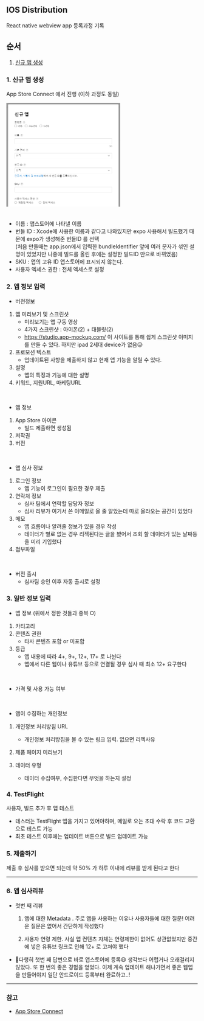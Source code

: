 ## IOS Distribution
React native webview app 등록과정 기록

## 순서
1. [신규 앱 생성](1.신규앱생성)

### 1. 신규 앱 생성
App Store Connect 에서 진행 (이하 과정도 동일)

<img width=300 src='../../imgs/ios_distribution_1.png' alt ='신규앱'>
<br/>
<br/>

- 이름 : 앱스토어에 나타낼 이름
- 번들 ID : Xcode에 사용한 이름과 같다고 나와있지만 expo 사용해서 빌드했기 때문에 expo가 생성해준 번들ID 를 선택 <br/>
(처음 만들때는 app.json에서 입력한 bundleIdentifier 앞에 여러 문자가 섞인 설명이 있었지만 나중에 빌드를 올린 후에는 설정한 빌드ID 만으로 바뀌었음)
- SKU : 앱의 고유 ID 앱스토어에 표시되지 않는다.
- 사용자 엑세스 권한 : 전체 엑세스로 설정


### 2. 앱 정보 입력

- 버전정보
1. 앱 미리보기 및 스크린샷 
    - 미리보기는 앱 구동 영상
    - 4가지 스크린샷 : 아이폰(2) + 태블릿(2)
    - https://studio.app-mockup.com/ 이 사이트를 통해 쉽게 스크린샷 이미지를 만들 수 있다. 하지만 ipad 2세대 device가 없음😥
  2. 프로모션 텍스트
      - 업데이트된 사항을 제출하지 않고 현재 앱 기능을 알릴 수 있다.
  3. 설명
      - 앱의 특징과 기능에 대한 설명
  4. 키워드, 지원URL, 마케팅URL

<br/>

- 앱 정보
1. App Store 아이콘
    - 빌드 제출하면 생성됨
2. 저작권
3. 버전

<br/>

- 앱 심사 정보
1. 로그인 정보
    - 앱 기능이 로그인이 필요한 경우 제출
2. 연락처 정보
    - 심사 팀에서 연락할 담당자 정보
    - 심사 리뷰가 여기서 쓴 이메일로 올 줄 알았는데 따로 올라오는 공간이 있었다
3. 메모
    - 앱 흐름이나 알려줄 정보가 있을 경우 작성
    - 데이터가 별로 없는 경우 리젝된다는 글을 봤어서 조회 할 데이터가 있는 날짜등을 미리 기입했다
4. 첨부파일

<br/>

- 버전 출시
    - 심사팀 승인 이후 자동 출시로 설정


### 3. 일반 정보 입력
- 앱 정보 (위에서 정한 것들과 중복 O)
1. 카티고리
2. 콘텐츠 권한
    - 타사 콘텐츠 포함 or 미포함
3. 등급
    - 앱 내용에 따라 4+, 9+, 12+, 17+ 로 나뉜다
    - 앱에서 다른 웹이나 유튜브 등으로 연결될 경우 심사 때 최소 12+ 요구한다

<br/>

- 가격 및 사용 가능 여부

<br/>

- 앱이 수집하는 개인정보
1. 개인정보 처리방침 URL
    - 개인정보 처리방침을 볼 수 있는 링크 입력. 없으면 리젝사유
2. 제품 페이지 미리보기

3. 데이터 유형
    - 데이터 수집여부, 수집한다면 무엇을 하는지 설정

### 4. TestFlight
사용자, 빌드 추가 후 앱 테스트
- 테스터는 TestFlight 앱을 가지고 있어야하며, 메일로 오는 초대 수락 후 코드 교환으로 테스트 가능
- 최초 테스트 이후에는 업데이트 버튼으로 빌드 업데이트 가능

### 5. 제출하기
제출 후 심사를 받으면 되는데 약 50% 가 하루 이내에 리뷰를 받게 된다고 한다

---
### 6. 앱 심사리뷰
- 첫번 째 리뷰
  1. 앱에 대한 Metadata . 주로 앱을 사용하는 이유나 사용자들에 대한 질문! 어려운 질문은 없어서 간단하게 작성했다

  2. 사용자 연령 제한. 사실 앱 컨텐츠 자체는 연령제한이 없어도 상관없었지만 중간에 넣은 유튜브 링크로 인해 12+ 로 고쳐야 했다

- 🎈다행히 첫번 째 답변으로 바로 앱스토어에 등록😃 생각보다 어렵거나 오래걸리지 않았다. 또 한 번의 좋은 경험을 얻었다. 이제 계속 업데이트 해나가면서 좋은 웹앱을 만들어야지 일단 안드로이드 등록부터 완료하고..!


---
### 참고
- [App Store Connect](https://appstoreconnect.apple.com/apps)

